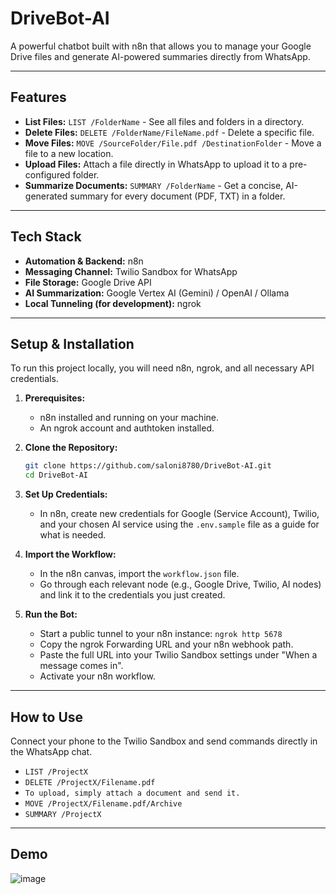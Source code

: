 # DriveBot-AI

A powerful chatbot built with n8n that allows you to manage your Google Drive files and generate AI-powered summaries directly from WhatsApp.

---

## Features

- **List Files:** `LIST /FolderName` - See all files and folders in a directory.
- **Delete Files:** `DELETE /FolderName/FileName.pdf` - Delete a specific file.
- **Move Files:** `MOVE /SourceFolder/File.pdf /DestinationFolder` - Move a file to a new location.
- **Upload Files:** Attach a file directly in WhatsApp to upload it to a pre-configured folder.
- **Summarize Documents:** `SUMMARY /FolderName` - Get a concise, AI-generated summary for every document (PDF, TXT) in a folder.

---

## Tech Stack

- **Automation & Backend:** n8n 
- **Messaging Channel:** Twilio Sandbox for WhatsApp
- **File Storage:** Google Drive API
- **AI Summarization:** Google Vertex AI (Gemini) / OpenAI / Ollama
- **Local Tunneling (for development):** ngrok

---

## Setup & Installation

To run this project locally, you will need n8n, ngrok, and all necessary API credentials.

1.  **Prerequisites:**
    - n8n installed and running on your machine.
    - An ngrok account and authtoken installed.

2.  **Clone the Repository:**
    ```bash
    git clone https://github.com/saloni8780/DriveBot-AI.git
    cd DriveBot-AI
    ```

3.  **Set Up Credentials:**
    - In n8n, create new credentials for Google (Service Account), Twilio, and your chosen AI service using the `.env.sample` file as a guide for what is needed.

4.  **Import the Workflow:**
    - In the n8n canvas, import the `workflow.json` file.
    - Go through each relevant node (e.g., Google Drive, Twilio, AI nodes) and link it to the credentials you just created.

5.  **Run the Bot:**
    - Start a public tunnel to your n8n instance: `ngrok http 5678`
    - Copy the ngrok Forwarding URL and your n8n webhook path.
    - Paste the full URL into your Twilio Sandbox settings under "When a message comes in".
    - Activate your n8n workflow.

---

## How to Use

Connect your phone to the Twilio Sandbox and send commands directly in the WhatsApp chat.

- `LIST /ProjectX`
- `DELETE /ProjectX/Filename.pdf`
- `To upload, simply attach a document and send it.`
- `MOVE /ProjectX/Filename.pdf/Archive`
- `SUMMARY /ProjectX`
  
---
## Demo
![image](https://github.com/user-attachments/assets/6db489b6-2f94-4c99-bd09-99f338ae060e)
